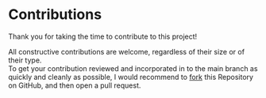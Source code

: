 # Contributions

Thank you for taking the time to contribute to this project!

All constructive contributions are welcome, regardless of their size or of their type.  
To get your contribution reviewed and incorporated in to the main branch as quickly and cleanly as possible, I would recommend to [fork](https://github.com/micsthepick/JSVocalRedIso/fork) this Repository on GitHub,
and then open a pull request.
